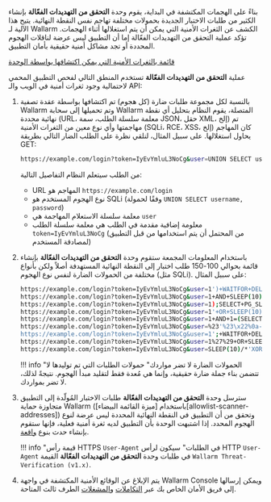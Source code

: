 بناءً على الهجمات المكتشفة في البداية، يقوم وحدة **التحقق من التهديدات الفعّالة** بإنشاء الكثير من طلبات الاختبار الجديدة بحمولات مختلفة تهاجم نفس النقطة النهائية. يتيح هذا الآلية لـ Wallarm الكشف عن الثغرات الأمنية التي يمكن أن يتم استغلالها أثناء الهجمات. تؤكد عملية التحقق من التهديدات الفعّالة إما أن التطبيق ليس عرضة لناقلات الهجوم المحددة أو تجد مشاكل أمنية حقيقية بأمان التطبيق.

[قائمة بالثغرات الأمنية التي يمكن اكتشافها بواسطة الوحدة](../attacks-vulns-list.md)

عملية **التحقق من التهديدات الفعّالة** تستخدم المنطق التالي لفحص التطبيق المحمي لاحتمالية وجود ثغرات أمنية في الويب والـ API:

1. بالنسبة لكل مجموعة طلبات ضارة (كل هجوم) تم اكتشافها بواسطة عقدة تصفية Wallarm وتم تحميلها إلى سحابة Wallarm المتصلة، يقوم النظام بتحليل أي نقطة نهائية محددة (URL، معلمة سلسلة الطلب، سمة JSON، حقل XML، إلخ) تم مهاجمتها وأي نوع معين من الثغرات الأمنية (SQLi، RCE، XSS، إلخ) كان المهاجم يحاول استغلالها. على سبيل المثال، لنلقي نظرة على الطلب الضار التالي بطريقة GET:

    ```bash
    https://example.com/login?token=IyEvYmluL3NoCg&user=UNION SELECT username, password
    ```

    من الطلب سيتعلم النظام التفاصيل التالية:
    
    * URL المهاجم هو `https://example.com/login`
    * نوع الهجوم المستخدم هو SQLi (وفقًا لحمولة `UNION SELECT username, password`)
    * معلمة سلسلة الاستعلام المهاجمة هي `user`
    * معلومة إضافية مقدمة في الطلب هي معلمة سلسلة الطلب `token=IyEvYmluL3NoCg` (من المحتمل أن يتم استخدامها من قبل التطبيق لمصادقة المستخدم)
2. باستخدام المعلومات المجمعة ستقوم وحدة **التحقق من التهديدات الفعّالة** بإنشاء قائمة بحوالي 100-150 طلب اختبار إلى النقطة النهائية المستهدفة أصلاً ولكن بأنواع مختلفة من الحمولات الضارة لنفس نوع الهجوم (مثل SQLi). على سبيل المثال:

    ```bash
    https://example.com/login?token=IyEvYmluL3NoCg&user=1')+WAITFOR+DELAY+'0 indexpt'+AND+('wlrm'='wlrm
    https://example.com/login?token=IyEvYmluL3NoCg&user=1+AND+SLEEP(10)--+wlrm
    https://example.com/login?token=IyEvYmluL3NoCg&user=1);SELECT+PG_SLEEP(10)--
    https://example.com/login?token=IyEvYmluL3NoCg&user=1'+OR+SLEEP(10)+AND+'wlrm'='wlrm
    https://example.com/login?token=IyEvYmluL3NoCg&user=1+AND+1=(SELECT+1+FROM+PG_SLEEP(10))
    https://example.com/login?token=IyEvYmluL3NoCg&user=%23'%23\x22%0a-sleep(10)%23
    https://example.com/login?token=IyEvYmluL3NoCg&user=1';+WAITFOR+DELAY+'0code:10'--
    https://example.com/login?token=IyEvYmluL3NoCg&user=1%27%29+OR+SLEEP%280%29+AND+%28%27wlrm%27%3D%27wlrm
    https://example.com/login?token=IyEvYmluL3NoCg&user=SLEEP(10)/*'XOR(SLEEP(10))OR'|\x22XOR(SLEEP(10))OR\x22*/
    ```

    !!! info "الحمولات الضارة لا تضر مواردك"
        حمولات الطلبات التي تم توليدها لا تتضمن بناء جملة ضارة حقيقية، وإنما هي مُعدة فقط لتقليد مبدأ الهجوم. نتيجةً لذلك، لا تضر بمواردك.
3. سترسل وحدة **التحقق من التهديدات الفعّالة** طلبات الاختبار المُولّدة إلى التطبيق متجاوزة حماية Wallarm (باستخدام [ميزة القائمة البيضاء][allowlist-scanner-addresses]) وتحقق من أن التطبيق في النقطة النهائية المحددة ليس عرضة لنوع الهجوم المحدد. إذا اشتبهت الوحدة بأن التطبيق لديه ثغرة أمنية فعلية، فإنها ستقوم بإنشاء حدث بنوع [واقعة](../user-guides/events/check-attack.md#incidents).

    !!! info "قيمة رأس HTTPS `User-Agent` في الطلبات"
        سيكون لرأس HTTP `User-Agent` في طلبات وحدة **التحقق من التهديدات الفعّالة** القيمة `Wallarm Threat-Verification (v1.x)`.
4. يتم الإبلاغ عن الوقائع الأمنية المكتشفة في واجهة Wallarm Console ويمكن إرسالها إلى فريق الأمان الخاص بك عبر [التكاملات](../user-guides/settings/integrations/integrations-intro.md) و[المشغلات](../user-guides/triggers/triggers.md) الطرف ثالث المتاحة.